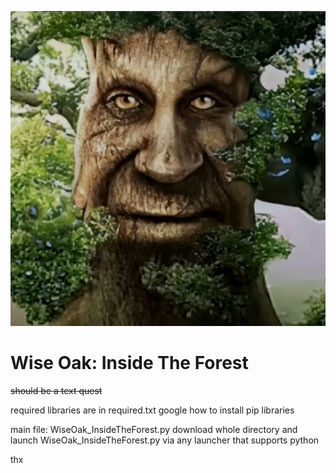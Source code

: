 [![Icon](./icon.png)](https://www.youtube.com)

# **Wise Oak**: Inside The Forest
~~should be a text quest~~

required libraries are in required.txt
google how to install pip libraries

main file: WiseOak_InsideTheForest.py
download whole directory and launch WiseOak_InsideTheForest.py via any launcher that supports python

thx

